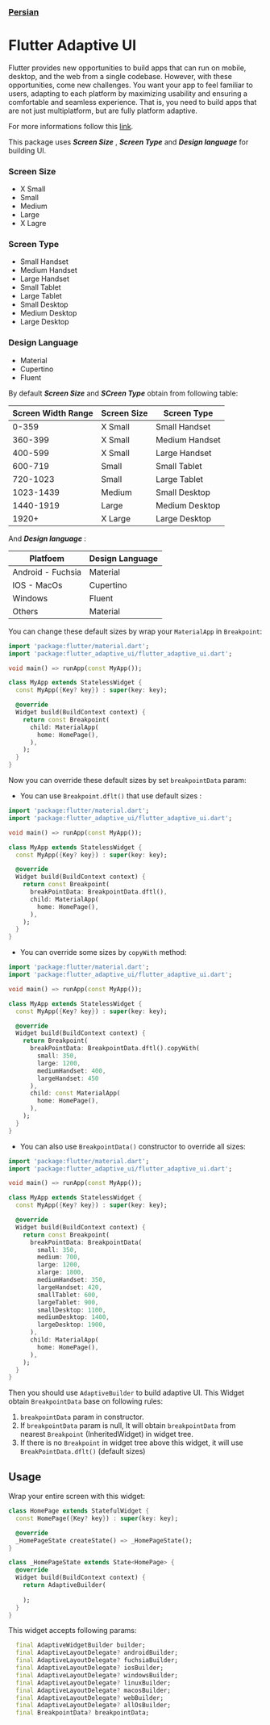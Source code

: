 ### [Persian](https://github.com/mohammadtaherri/flutter_flexible_ui/blob/main/packages/flutter_adaptive_ui/README_fa.md)

# Flutter Adaptive UI

Flutter provides new opportunities to build apps that can run on mobile, desktop, and the web from a single codebase. However, with these opportunities, come new challenges. You want your app to feel familiar to users, adapting to each platform by maximizing usability and ensuring a comfortable and seamless experience. That is, you need to build apps that are not just multiplatform, but are fully platform adaptive.

For more informations follow this [link](https://docs.flutter.dev/development/ui/layout/building-adaptive-apps).

This package uses **_Screen Size_** , **_Screen Type_** and **_Design language_** for building UI.

### Screen Size
* X Small
* Small
* Medium
* Large
* X Lagre

### Screen Type
* Small Handset
* Medium Handset
* Large Handset
* Small Tablet
* Large Tablet
* Small Desktop
* Medium Desktop
* Large Desktop

### Design Language
* Material
* Cupertino
* Fluent

By default **_Screen Size_** and **_SCreen Type_** obtain from following table:

| Screen Width Range | Screen Size   | Screen Type   |
| -------------------| ------------- | ------------- |
| 0-359              | X Small       | Small Handset |
| 360-399            | X Small       | Medium Handset|
| 400-599            | X Small       | Large Handset |
| 600-719            | Small         | Small Tablet  |
| 720-1023           | Small         | Large Tablet  |
| 1023-1439          | Medium        | Small Desktop |
| 1440-1919          | Large         | Medium Desktop|
| 1920+              | X Large       | Large Desktop |



And **_Design language_** : 

| Platfoem           | Design Language |
| -------------------| ----------------|
| Android - Fuchsia  | Material        | 
| IOS - MacOs        | Cupertino       |
| Windows            | Fluent          |
| Others             | Material        | 


You can change these default sizes by wrap your `MaterialApp` in `Breakpoint`:

```dart
import 'package:flutter/material.dart';
import 'package:flutter_adaptive_ui/flutter_adaptive_ui.dart';

void main() => runApp(const MyApp());

class MyApp extends StatelessWidget {
  const MyApp({Key? key}) : super(key: key);

  @override
  Widget build(BuildContext context) {
    return const Breakpoint(
      child: MaterialApp(
        home: HomePage(),
      ),
    );
  }
}
```

Now you can override these default sizes by set `breakpointData` param:
* You can use `Breakpoint.dflt()` that use default sizes : 
```dart
import 'package:flutter/material.dart';
import 'package:flutter_adaptive_ui/flutter_adaptive_ui.dart';

void main() => runApp(const MyApp());

class MyApp extends StatelessWidget {
  const MyApp({Key? key}) : super(key: key);

  @override
  Widget build(BuildContext context) {
    return const Breakpoint(
      breakPointData: BreakpointData.dftl(),
      child: MaterialApp(
        home: HomePage(),
      ),
    );
  }
}
```

* You can override some sizes by `copyWith` method:
```dart
import 'package:flutter/material.dart';
import 'package:flutter_adaptive_ui/flutter_adaptive_ui.dart';

void main() => runApp(const MyApp());

class MyApp extends StatelessWidget {
  const MyApp({Key? key}) : super(key: key);

  @override
  Widget build(BuildContext context) {
    return Breakpoint(
      breakPointData: BreakpointData.dftl().copyWith(
        small: 350,
        large: 1200,
        mediumHandset: 400,
        largeHandset: 450
      ),
      child: const MaterialApp(
        home: HomePage(),
      ),
    );
  }
}
```
* You can also use `BreakpointData()` constructor to override all sizes:
```dart
import 'package:flutter/material.dart';
import 'package:flutter_adaptive_ui/flutter_adaptive_ui.dart';

void main() => runApp(const MyApp());

class MyApp extends StatelessWidget {
  const MyApp({Key? key}) : super(key: key);

  @override
  Widget build(BuildContext context) {
    return const Breakpoint(
      breakPointData: BreakpointData(
        small: 350,
        medium: 700,
        large: 1200,
        xlarge: 1800,
        mediumHandset: 350,
        largeHandset: 420,
        smallTablet: 600,
        largeTablet: 900,
        smallDesktop: 1100,
        mediumDesktop: 1400,
        largeDesktop: 1900,
      ),
      child: MaterialApp(
        home: HomePage(),
      ),
    );
  }
}
```

Then you should use `AdaptiveBuilder` to build adaptive UI.
This Widget obtain `BreakpointData` base on following rules:
1. `breakpointData` param in constructor.
2. If `breakpointData` param is null, It will obtain `breakpointData` from nearest `Breakpoint` (InheritedWidget) in widget tree.
3. If there is no `Breakpoint` in widget tree above this widget, it will use `BreakPointData.dflt()` (default sizes)

## Usage

Wrap your entire screen with this widget:
```dart
class HomePage extends StatefulWidget {
  const HomePage({Key? key}) : super(key: key);

  @override
  _HomePageState createState() => _HomePageState();
}

class _HomePageState extends State<HomePage> {
  @override
  Widget build(BuildContext context) {
    return AdaptiveBuilder(
      
    );
  }
}
```
This widget accepts following params:
```dart
  final AdaptiveWidgetBuilder builder;
  final AdaptiveLayoutDelegate? androidBuilder;
  final AdaptiveLayoutDelegate? fuchsiaBuilder;
  final AdaptiveLayoutDelegate? iosBuilder;
  final AdaptiveLayoutDelegate? windowsBuilder;
  final AdaptiveLayoutDelegate? linuxBuilder;
  final AdaptiveLayoutDelegate? macosBuilder;
  final AdaptiveLayoutDelegate? webBuilder;
  final AdaptiveLayoutDelegate? allOsBuilder;
  final BreakpointData? breakpointData;
```

